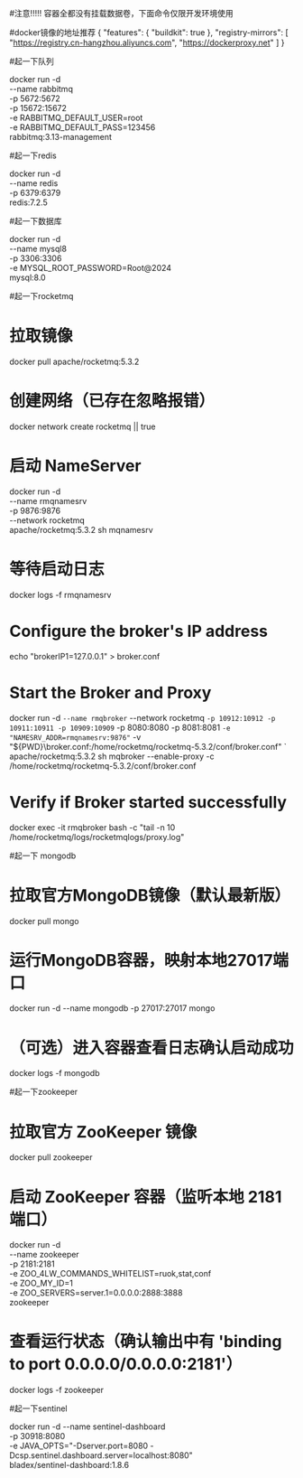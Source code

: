 #注意!!!!!
容器全都没有挂载数据卷，下面命令仅限开发环境使用

#docker镜像的地址推荐
{
"features": {
"buildkit": true
},
"registry-mirrors": [
"https://registry.cn-hangzhou.aliyuncs.com",
"https://dockerproxy.net"
]
}


#起一下队列

docker run -d \
--name rabbitmq \
-p 5672:5672 \
-p 15672:15672 \
-e RABBITMQ_DEFAULT_USER=root \
-e RABBITMQ_DEFAULT_PASS=123456 \
rabbitmq:3.13-management

#起一下redis

docker run -d \
--name redis \
-p 6379:6379 \
redis:7.2.5

#起一下数据库

docker run -d \
--name mysql8 \
-p 3306:3306 \
-e MYSQL_ROOT_PASSWORD=Root@2024 \
mysql:8.0

#起一下rocketmq

# 拉取镜像
docker pull apache/rocketmq:5.3.2

# 创建网络（已存在忽略报错）
docker network create rocketmq || true

# 启动 NameServer
docker run -d \
--name rmqnamesrv \
-p 9876:9876 \
--network rocketmq \
apache/rocketmq:5.3.2 sh mqnamesrv

# 等待启动日志
docker logs -f rmqnamesrv

# Configure the broker's IP address
echo "brokerIP1=127.0.0.1" > broker.conf

# Start the Broker and Proxy
docker run -d `
  --name rmqbroker `
--network rocketmq `
  -p 10912:10912 -p 10911:10911 -p 10909:10909 `
-p 8080:8080 -p 8081:8081 `
  -e "NAMESRV_ADDR=rmqnamesrv:9876" `
-v "${PWD}\broker.conf:/home/rocketmq/rocketmq-5.3.2/conf/broker.conf" `
apache/rocketmq:5.3.2 sh mqbroker --enable-proxy -c /home/rocketmq/rocketmq-5.3.2/conf/broker.conf


# Verify if Broker started successfully
docker exec -it rmqbroker bash -c "tail -n 10 /home/rocketmq/logs/rocketmqlogs/proxy.log"




#起一下 mongodb

# 拉取官方MongoDB镜像（默认最新版）
docker pull mongo

# 运行MongoDB容器，映射本地27017端口
docker run -d --name mongodb -p 27017:27017 mongo

# （可选）进入容器查看日志确认启动成功
docker logs -f mongodb


#起一下zookeeper

# 拉取官方 ZooKeeper 镜像
docker pull zookeeper

# 启动 ZooKeeper 容器（监听本地 2181 端口）
docker run -d \
--name zookeeper \
-p 2181:2181 \
-e ZOO_4LW_COMMANDS_WHITELIST=ruok,stat,conf \
-e ZOO_MY_ID=1 \
-e ZOO_SERVERS=server.1=0.0.0.0:2888:3888 \
zookeeper

# 查看运行状态（确认输出中有 'binding to port 0.0.0.0/0.0.0.0:2181'）
docker logs -f zookeeper


#起一下sentinel

docker run -d --name sentinel-dashboard \
-p 30918:8080 \
-e JAVA_OPTS="-Dserver.port=8080 -Dcsp.sentinel.dashboard.server=localhost:8080" \
bladex/sentinel-dashboard:1.8.6

